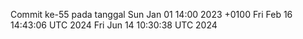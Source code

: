 Commit ke-55 pada tanggal Sun Jan 01 14:00 2023 +0100
Fri Feb 16 14:43:06 UTC 2024
Fri Jun 14 10:30:38 UTC 2024
